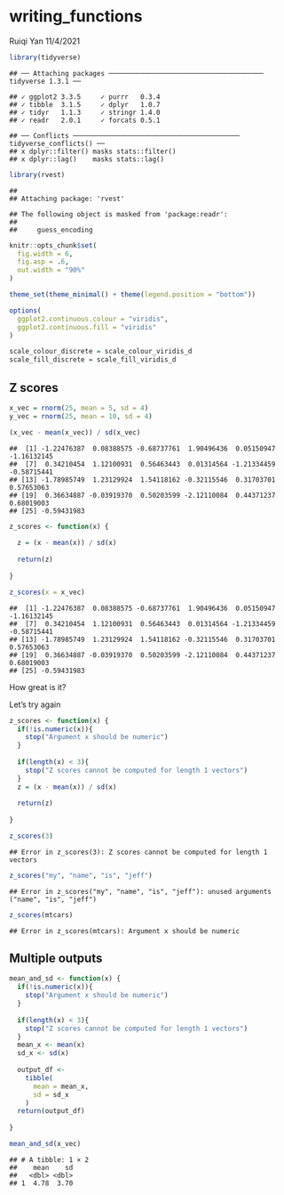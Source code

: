 writing\_functions
================
Ruiqi Yan
11/4/2021

``` r
library(tidyverse)
```

    ## ── Attaching packages ─────────────────────────────────────── tidyverse 1.3.1 ──

    ## ✓ ggplot2 3.3.5     ✓ purrr   0.3.4
    ## ✓ tibble  3.1.5     ✓ dplyr   1.0.7
    ## ✓ tidyr   1.1.3     ✓ stringr 1.4.0
    ## ✓ readr   2.0.1     ✓ forcats 0.5.1

    ## ── Conflicts ────────────────────────────────────────── tidyverse_conflicts() ──
    ## x dplyr::filter() masks stats::filter()
    ## x dplyr::lag()    masks stats::lag()

``` r
library(rvest)
```

    ## 
    ## Attaching package: 'rvest'

    ## The following object is masked from 'package:readr':
    ## 
    ##     guess_encoding

``` r
knitr::opts_chunk$set(
  fig.width = 6,
  fig.asp = .6,
  out.width = "90%"
)

theme_set(theme_minimal() + theme(legend.position = "bottom"))

options(
  ggplot2.continuous.colour = "viridis",
  ggplot2.continuous.fill = "viridis"
)

scale_colour_discrete = scale_colour_viridis_d
scale_fill_discrete = scale_fill_viridis_d
```

## Z scores

``` r
x_vec = rnorm(25, mean = 5, sd = 4)
y_vec = rnorm(25, mean = 10, sd = 4)

(x_vec - mean(x_vec)) / sd(x_vec)
```

    ##  [1] -1.22476387  0.08388575 -0.68737761  1.90496436  0.05150947 -1.16132145
    ##  [7]  0.34210454  1.12100931  0.56463443  0.01314564 -1.21334459 -0.58715441
    ## [13] -1.78985749  1.23129924  1.54118162 -0.32115546  0.31703701  0.57653063
    ## [19]  0.36634887 -0.03919370  0.50203599 -2.12110084  0.44371237  0.68019003
    ## [25] -0.59431983

``` r
z_scores <- function(x) {
  
  z = (x - mean(x)) / sd(x)
  
  return(z)
  
}

z_scores(x = x_vec)
```

    ##  [1] -1.22476387  0.08388575 -0.68737761  1.90496436  0.05150947 -1.16132145
    ##  [7]  0.34210454  1.12100931  0.56463443  0.01314564 -1.21334459 -0.58715441
    ## [13] -1.78985749  1.23129924  1.54118162 -0.32115546  0.31703701  0.57653063
    ## [19]  0.36634887 -0.03919370  0.50203599 -2.12110084  0.44371237  0.68019003
    ## [25] -0.59431983

How great is it?

Let’s try again

``` r
z_scores <- function(x) {
  if(!is.numeric(x)){
    stop("Argument x should be numeric")
  }
  
  if(length(x) < 3){
    stop("Z scores cannot be computed for length 1 vectors")
  }
  z = (x - mean(x)) / sd(x)
  
  return(z)
  
}
```

``` r
z_scores(3)
```

    ## Error in z_scores(3): Z scores cannot be computed for length 1 vectors

``` r
z_scores("my", "name", "is", "jeff")
```

    ## Error in z_scores("my", "name", "is", "jeff"): unused arguments ("name", "is", "jeff")

``` r
z_scores(mtcars)
```

    ## Error in z_scores(mtcars): Argument x should be numeric

## Multiple outputs

``` r
mean_and_sd <- function(x) {
  if(!is.numeric(x)){
    stop("Argument x should be numeric")
  }
  
  if(length(x) < 3){
    stop("Z scores cannot be computed for length 1 vectors")
  }
  mean_x <- mean(x)
  sd_x <- sd(x)
  
  output_df <- 
    tibble(
      mean = mean_x,
      sd = sd_x
    )
  return(output_df)
  
}

mean_and_sd(x_vec)
```

    ## # A tibble: 1 × 2
    ##    mean    sd
    ##   <dbl> <dbl>
    ## 1  4.78  3.70
